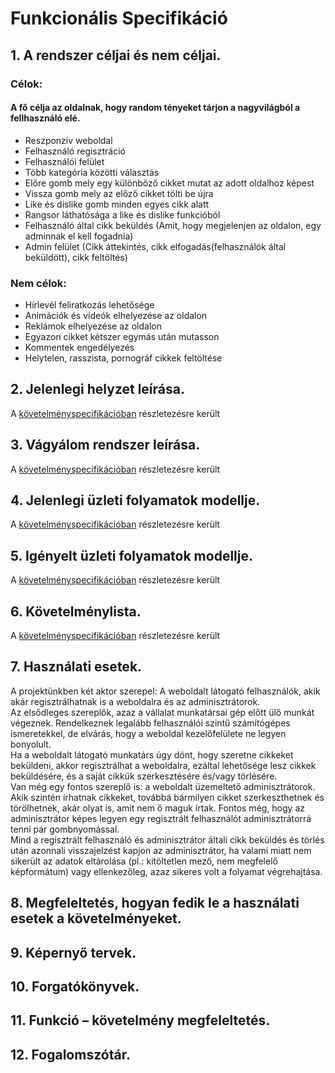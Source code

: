# Funkcionális Specifikáció

## 1. A rendszer céljai és nem céljai. 
### Célok:
#### A fő célja az oldalnak, hogy random tényeket tárjon a nagyvilágból a fellhasználó elé.
- Reszponzív weboldal 
- Felhasználó regisztráció
- Felhasználói felület
- Több kategória közötti választás 
- Előre gomb mely egy különböző cikket mutat az adott oldalhoz képest
- Vissza gomb mely az előző cikket tölti be újra
- Like és dislike gomb minden egyes cikk alatt
- Rangsor láthatósága a like és dislike funkcióból
- Felhasználó által cikk beküldés (Amit, hogy megjelenjen az oldalon, egy adminnak el kell fogadnia)
- Admin felület (Cikk áttekintés, cikk elfogadás(felhasználók által beküldött), cikk feltöltés)


### Nem célok:
- Hírlevél feliratkozás lehetősége
- Animációk és videók elhelyezése az oldalon
- Reklámok elhelyezése az oldalon
- Egyazon cikket kétszer egymás után mutasson
- Kommentek engedélyezés
- Helytelen, rasszista, pornográf cikkek feltöltése

## 2. Jelenlegi helyzet leírása.
A [követelményspecifikációban](https://github.com/gilaattila95/SZFM_2020_10_Pointers_BigProject/blob/master/requirement_specification.md) 
részletezésre került

## 3. Vágyálom rendszer leírása.
A [követelményspecifikációban](https://github.com/gilaattila95/SZFM_2020_10_Pointers_BigProject/blob/master/requirement_specification.md) 
részletezésre került

## 4. Jelenlegi üzleti folyamatok modellje.
A [követelményspecifikációban](https://github.com/gilaattila95/SZFM_2020_10_Pointers_BigProject/blob/master/requirement_specification.md) 
részletezésre került

## 5. Igényelt üzleti folyamatok modellje.
A [követelményspecifikációban](https://github.com/gilaattila95/SZFM_2020_10_Pointers_BigProject/blob/master/requirement_specification.md) 
részletezésre került

## 6. Követelménylista.
A [követelményspecifikációban](https://github.com/gilaattila95/SZFM_2020_10_Pointers_BigProject/blob/master/requirement_specification.md) 
részletezésre került

## 7. Használati esetek.
A projektünkben két aktor szerepel: A weboldalt látogató felhasználók, akik akár regisztrálhatnak is a weboldalra és az adminisztrátorok.<br>
Az elsődleges szereplők, azaz a vállalat munkatársai gép előtt ülő munkát végeznek. Rendelkeznek legalább felhasználói szintű számítógépes ismeretekkel, de elvárás, hogy a weboldal kezelőfelülete ne legyen bonyolult.<br>
Ha a weboldalt látogató munkatárs úgy dönt, hogy szeretne cikkeket beküldeni, akkor regisztrálhat a weboldalra, ezáltal lehetősége lesz cikkek beküldésére, és a saját cikkük szerkesztésére és/vagy törlésére.<br>
Van még egy fontos szereplő is: a weboldalt üzemeltető adminisztrátorok. Akik szintén írhatnak cikkeket, továbbá bármilyen cikket szerkeszthetnek és törölhetnek, akár olyat is, amit nem ő maguk írtak. Fontos még, hogy az adminisztrátor képes legyen egy regisztrált felhasználót adminisztrátorrá tenni pár gombnyomással.<br>
Mind a regisztrált felhasználó és adminisztrátor általi cikk beküldés és törlés után azonnali visszajelzést kapjon az adminisztrátor, ha valami miatt nem sikerült az adatok eltárolása (pl.: kitöltetlen mező, nem megfelelő képformátum) vagy ellenkezőleg, azaz sikeres volt a folyamat végrehajtása.<br>


## 8. Megfeleltetés, hogyan fedik le a használati esetek a követelményeket.

## 9. Képernyő tervek.

## 10. Forgatókönyvek.

## 11. Funkció – követelmény megfeleltetés.

## 12. Fogalomszótár.